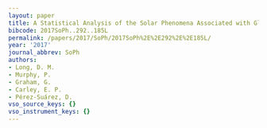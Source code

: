 ```yaml
---
layout: paper
title: A Statistical Analysis of the Solar Phenomena Associated with Global EUV Waves
bibcode: 2017SoPh..292..185L
permalink: /papers/2017/SoPh/2017SoPh%2E%2E292%2E%2E185L/
year: '2017'
journal_abbrev: SoPh
authors:
- Long, D. M.
- Murphy, P.
- Graham, G.
- Carley, E. P.
- Pérez-Suárez, D.
vso_source_keys: {}
vso_instrument_keys: {}
---
```

